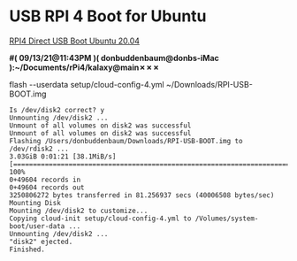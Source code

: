 # USB RPI 4 Boot for Ubuntu

[RPI4 Direct USB Boot Ubuntu 20.04](https://www.raspberrypi.org/forums/viewtopic.php?t=278791)

**#( 09/13/21@11:43PM )( donbuddenbaum@donbs-iMac ):~/Documents/rPi4/kalaxy@main✗✗✗**

   flash --userdata setup/cloud-config-4.yml ~/Downloads/RPI-USB-BOOT.img

```
Is /dev/disk2 correct? y
Unmounting /dev/disk2 ...
Unmount of all volumes on disk2 was successful
Unmount of all volumes on disk2 was successful
Flashing /Users/donbuddenbaum/Downloads/RPI-USB-BOOT.img to /dev/rdisk2 ...
3.03GiB 0:01:21 [38.1MiB/s] [====================================================================================================================================================================================================================================================================================================>] 100%
0+49604 records in
0+49604 records out
3250806272 bytes transferred in 81.256937 secs (40006508 bytes/sec)
Mounting Disk
Mounting /dev/disk2 to customize...
Copying cloud-init setup/cloud-config-4.yml to /Volumes/system-boot/user-data ...
Unmounting /dev/disk2 ...
"disk2" ejected.
Finished.
```